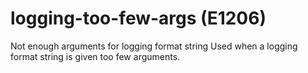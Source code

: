 # logging-too-few-args (E1206)

Not enough arguments for logging format string Used when a logging
format string is given too few arguments.

